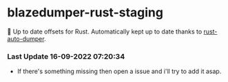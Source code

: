 # blazedumper-rust-staging

🚀 Up to date offsets for Rust. Automatically kept up to date thanks to [rust-auto-dumper](https://github.com/Akandesh/rust-auto-dumper).


### Last Update 16-09-2022 07:20:34
- If there's something missing then open a issue and i'll try to add it asap.